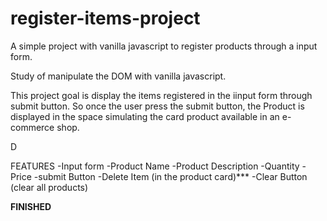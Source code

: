 # register-items-project

A simple project with vanilla javascript to register products through a input form.

Study of manipulate the DOM with vanilla javascript. 

This project goal is display the items registered in the iinput form through submit button. So once the user press the submit button,
the Product is displayed in the space simulating the card product available in an e-commerce shop.

D

FEATURES
-Input form
-Product Name
-Product Description
-Quantity
-Price
-submit Button
-Delete Item (in the product card)\*\*\*
-Clear Button (clear all products)

****FINISHED****
